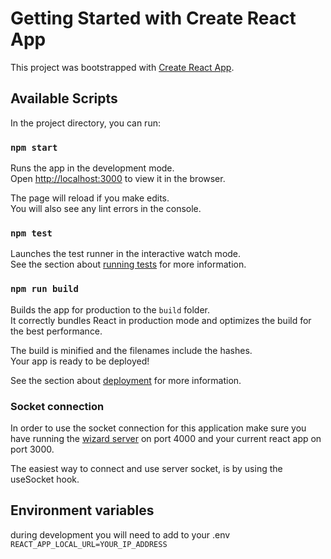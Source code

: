 # Getting Started with Create React App

This project was bootstrapped with [Create React App](https://github.com/facebook/create-react-app).

## Available Scripts

In the project directory, you can run:

### `npm start`

Runs the app in the development mode.\
Open [http://localhost:3000](http://localhost:3000) to view it in the browser.

The page will reload if you make edits.\
You will also see any lint errors in the console.

### `npm test`

Launches the test runner in the interactive watch mode.\
See the section about [running tests](https://facebook.github.io/create-react-app/docs/running-tests) for more information.

### `npm run build`

Builds the app for production to the `build` folder.\
It correctly bundles React in production mode and optimizes the build for the best performance.

The build is minified and the filenames include the hashes.\
Your app is ready to be deployed!

See the section about [deployment](https://facebook.github.io/create-react-app/docs/deployment) for more information.

### Socket connection

In order to use the socket connection for this application make sure you have running
the [wizard server](https://github.com/IgorPieruccini/wizard-server) on port 4000 and your current react app on port 3000.

The easiest way to connect and use server socket, is by using the useSocket hook.

## Environment variables
during development you will need to add to your .env
`
    REACT_APP_LOCAL_URL=YOUR_IP_ADDRESS
`